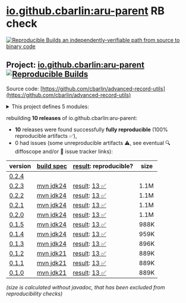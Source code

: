 [io.github.cbarlin:aru-parent](https://central.sonatype.com/artifact/io.github.cbarlin/aru-parent/versions) RB check
=======

[![Reproducible Builds](https://reproducible-builds.org/images/logos/rb.svg) an independently-verifiable path from source to binary code](https://reproducible-builds.org/)

## Project: [io.github.cbarlin:aru-parent](https://central.sonatype.com/artifact/io.github.cbarlin/aru-parent/versions) [![Reproducible Builds](https://img.shields.io/endpoint?url=https://raw.githubusercontent.com/jvm-repo-rebuild/reproducible-central/master/content/io/github/cbarlin/aru/badge.json)](https://github.com/jvm-repo-rebuild/reproducible-central/blob/master/content/io/github/cbarlin/aru/README.md)

Source code: [https://github.com/cbarlin/advanced-record-utils](https://github.com/cbarlin/advanced-record-utils)

<details><summary>This project defines 5 modules:</summary>

* [io.github.cbarlin:advanced-record-utils-annotations](https://central.sonatype.com/artifact/io.github.cbarlin/advanced-record-utils-annotations/overview)
* [io.github.cbarlin:advanced-record-utils-processor](https://central.sonatype.com/artifact/io.github.cbarlin/advanced-record-utils-processor/overview)
* [io.github.cbarlin:aru-parent](https://central.sonatype.com/artifact/io.github.cbarlin/aru-parent/overview)
* [io.github.cbarlin:aru-prism-prison](https://central.sonatype.com/artifact/io.github.cbarlin/aru-prism-prison/overview)
* [io.github.cbarlin:aru-processor-core](https://central.sonatype.com/artifact/io.github.cbarlin/aru-processor-core/overview)
</details>

rebuilding **10 releases** of io.github.cbarlin:aru-parent:
- **10** releases were found successfully **fully reproducible** (100% reproducible artifacts :white_check_mark:),
- 0 had issues (some unreproducible artifacts :warning:, see eventual :mag: diffoscope and/or :memo: issue tracker links):

| version | [build spec](/BUILDSPEC.md) | [result](https://reproducible-builds.org/docs/jvm/): reproducible? | size |
| -- | --------- | ------ | -- |
| [0.2.4](https://central.sonatype.com/artifact/io.github.cbarlin/aru-parent/0.2.4/pom) | | | |
| [0.2.3](https://central.sonatype.com/artifact/io.github.cbarlin/aru-parent/0.2.3/pom) | [mvn jdk24](aru-0.2.3.buildspec) | [result](aru-parent-0.2.3.buildinfo): [13 :white_check_mark: ](aru-parent-0.2.3.buildcompare) | 1.1M |
| [0.2.2](https://central.sonatype.com/artifact/io.github.cbarlin/aru-parent/0.2.2/pom) | [mvn jdk24](aru-0.2.2.buildspec) | [result](aru-parent-0.2.2.buildinfo): [13 :white_check_mark: ](aru-parent-0.2.2.buildcompare) | 1.1M |
| [0.2.1](https://central.sonatype.com/artifact/io.github.cbarlin/aru-parent/0.2.1/pom) | [mvn jdk24](aru-0.2.1.buildspec) | [result](aru-parent-0.2.1.buildinfo): [13 :white_check_mark: ](aru-parent-0.2.1.buildcompare) | 1.1M |
| [0.2.0](https://central.sonatype.com/artifact/io.github.cbarlin/aru-parent/0.2.0/pom) | [mvn jdk24](aru-0.2.0.buildspec) | [result](aru-parent-0.2.0.buildinfo): [13 :white_check_mark: ](aru-parent-0.2.0.buildcompare) | 1.1M |
| [0.1.5](https://central.sonatype.com/artifact/io.github.cbarlin/aru-parent/0.1.5/pom) | [mvn jdk24](aru-0.1.5.buildspec) | [result](aru-parent-0.1.5.buildinfo): [13 :white_check_mark: ](aru-parent-0.1.5.buildcompare) | 988K |
| [0.1.4](https://central.sonatype.com/artifact/io.github.cbarlin/aru-parent/0.1.4/pom) | [mvn jdk24](aru-0.1.4.buildspec) | [result](aru-parent-0.1.4.buildinfo): [13 :white_check_mark: ](aru-parent-0.1.4.buildcompare) | 959K |
| [0.1.3](https://central.sonatype.com/artifact/io.github.cbarlin/aru-parent/0.1.3/pom) | [mvn jdk24](aru-0.1.3.buildspec) | [result](aru-parent-0.1.3.buildinfo): [13 :white_check_mark: ](aru-parent-0.1.3.buildcompare) | 896K |
| [0.1.2](https://central.sonatype.com/artifact/io.github.cbarlin/aru-parent/0.1.2/pom) | [mvn jdk21](aru-0.1.2.buildspec) | [result](aru-parent-0.1.2.buildinfo): [13 :white_check_mark: ](aru-parent-0.1.2.buildcompare) | 889K |
| [0.1.1](https://central.sonatype.com/artifact/io.github.cbarlin/aru-parent/0.1.1/pom) | [mvn jdk21](aru-0.1.1.buildspec) | [result](aru-parent-0.1.1.buildinfo): [13 :white_check_mark: ](aru-parent-0.1.1.buildcompare) | 889K |
| [0.1.0](https://central.sonatype.com/artifact/io.github.cbarlin/aru-parent/0.1.0/pom) | [mvn jdk21](aru-0.1.0.buildspec) | [result](aru-parent-0.1.0.buildinfo): [13 :white_check_mark: ](aru-parent-0.1.0.buildcompare) | 889K |

<i>(size is calculated without javadoc, that has been excluded from reproducibility checks)</i>
